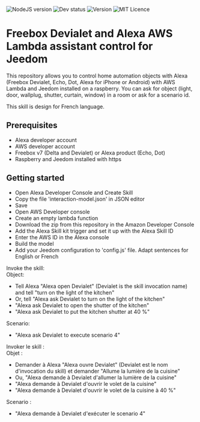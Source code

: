 ![NodeJS version](https://img.shields.io/badge/node-v8.10-green.svg) ![Dev status](https://img.shields.io/badge/status-development-orange.svg) ![Version](https://img.shields.io/badge/version-v0.3-brightgreen)
![MIT Licence](https://img.shields.io/badge/license-MIT-green)

# Freebox Devialet and Alexa AWS Lambda assistant control for Jeedom

This repository allows you to control home automation objects with Alexa (Freebox Devialet, Echo, Dot, Alexa for iPhone or Android) with AWS Lambda and Jeedom installed on a raspberry. 
You can ask for object (light, door, wallplug, shutter, curtain, window) in a room or ask for a scenario id.

This skill is design for French language.

Prerequisites
-------------
- Alexa developer account
- AWS developer account
- Freebox v7 (Delta and Devialet) or Alexa product (Echo, Dot)
- Raspberry and Jeedom installed with https


Getting started
-------------
- Open Alexa Developer Console and Create Skill
- Copy the file 'interaction-model.json' in JSON editor
- Save
- Open AWS Developer console
- Create an empty lambda function
- Download the zip from this repository in the Amazon Developer Console
- Add the Alexa Skill kit trigger and set it up with the Alexa Skill ID
- Enter the AWS ID in the Alexa console
- Build the model
- Add your Jeedom configuration to 'config.js' file. Adapt sentences for English or French

Invoke the skill:  
Object:
- Tell Alexa "Alexa open Devialet" (Devialet is the skill invocation name) and tell "turn on the light of the kitchen"
- Or, tell "Alexa ask Devialet to turn on the light of the kitchen"
- "Alexa ask Devialet to open the shutter of the kitchen"
- "Alexa ask Devialet to put the kitchen shutter at 40 %"
  
Scenario:
- "Alexa ask Devialet to execute scenario 4"

Invoker le skill :  
Objet :
- Demander à Alexa "Alexa ouvre Devialet" (Devialet est le nom d'invocation du skill) et demander "Allume la lumière de la cuisine"
- Ou, "Alexa demande à Devialet d'allumer la lumière de la cuisine"
- "Alexa demande à Devialet d'ouvrir le volet de la cuisine"
- "Alexa demande à Devialet d'ouvrir le volet de la cuisine à 40 %"
  
Scenario :
- "Alexa demande à Devialet d'exécuter le scenario 4"
